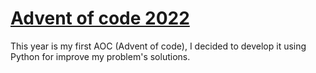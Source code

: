 # [Advent of code 2022](https://adventofcode.com/2022)
This year is my first AOC (Advent of code), I decided to develop it using Python for improve my problem's solutions.